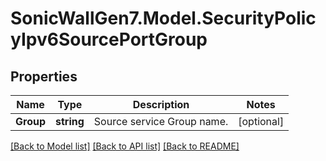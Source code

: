 # SonicWallGen7.Model.SecurityPolicyIpv6SourcePortGroup

## Properties

Name | Type | Description | Notes
------------ | ------------- | ------------- | -------------
**Group** | **string** | Source service Group name. | [optional] 

[[Back to Model list]](../README.md#documentation-for-models) [[Back to API list]](../README.md#documentation-for-api-endpoints) [[Back to README]](../README.md)

